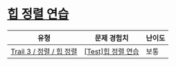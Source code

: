 # [힙 정렬 연습](https://www.codetree.ai/trails/complete/curated-cards/test-heap-sort-practice)

|유형|문제 경험치|난이도|
|---|---|---|
|[Trail 3 / 정렬 / 힙 정렬](https://www.codetree.ai/trail-info/novice-high/)|[[Test]힙 정렬 연습](https://www.codetree.ai/trails/complete/curated-cards/test-heap-sort-practice/)|보통|

